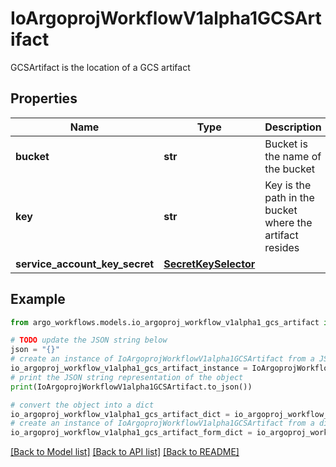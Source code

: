 # IoArgoprojWorkflowV1alpha1GCSArtifact

GCSArtifact is the location of a GCS artifact

## Properties

Name | Type | Description | Notes
------------ | ------------- | ------------- | -------------
**bucket** | **str** | Bucket is the name of the bucket | [optional] 
**key** | **str** | Key is the path in the bucket where the artifact resides | 
**service_account_key_secret** | [**SecretKeySelector**](SecretKeySelector.md) |  | [optional] 

## Example

```python
from argo_workflows.models.io_argoproj_workflow_v1alpha1_gcs_artifact import IoArgoprojWorkflowV1alpha1GCSArtifact

# TODO update the JSON string below
json = "{}"
# create an instance of IoArgoprojWorkflowV1alpha1GCSArtifact from a JSON string
io_argoproj_workflow_v1alpha1_gcs_artifact_instance = IoArgoprojWorkflowV1alpha1GCSArtifact.from_json(json)
# print the JSON string representation of the object
print(IoArgoprojWorkflowV1alpha1GCSArtifact.to_json())

# convert the object into a dict
io_argoproj_workflow_v1alpha1_gcs_artifact_dict = io_argoproj_workflow_v1alpha1_gcs_artifact_instance.to_dict()
# create an instance of IoArgoprojWorkflowV1alpha1GCSArtifact from a dict
io_argoproj_workflow_v1alpha1_gcs_artifact_form_dict = io_argoproj_workflow_v1alpha1_gcs_artifact.from_dict(io_argoproj_workflow_v1alpha1_gcs_artifact_dict)
```
[[Back to Model list]](../README.md#documentation-for-models) [[Back to API list]](../README.md#documentation-for-api-endpoints) [[Back to README]](../README.md)


